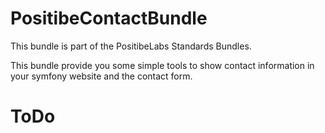 PositibeContactBundle
=====================

This bundle is part of the PositibeLabs Standards Bundles.

This bundle provide you some simple tools to show contact information in your symfony website and the contact form.

ToDo
====

